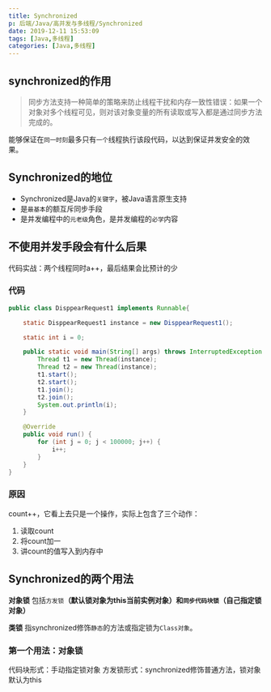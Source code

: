 ```yaml
---
title: Synchronized
p: 后端/Java/高并发与多线程/Synchronized
date: 2019-12-11 15:53:09
tags: [Java,多线程]
categories: [Java,多线程]
---
```

## synchronized的作用

> 同步方法支持一种简单的策略来防止线程干扰和内存一致性错误：如果一个对象对多个线程可见，则对该对象变量的所有读取或写入都是通过同步方法完成的。

能够保证在`同一时刻`最多只有`一个`线程执行该段代码，以达到保证并发安全的效果。

## Synchronized的地位

+ Synchronized是Java的`关键字`，被Java语言原生支持
+ 是`最基本`的额互斥同步手段
+ 是并发编程中的`元老级`角色，是并发编程的`必学`内容

## 不使用并发手段会有什么后果

代码实战：两个线程同时a++，最后结果会比预计的少

### 代码

```java
public class DisppearRequest1 implements Runnable{

    static DisppearRequest1 instance = new DisppearRequest1();

    static int i = 0;

    public static void main(String[] args) throws InterruptedException {
        Thread t1 = new Thread(instance);
        Thread t2 = new Thread(instance);
        t1.start();
        t2.start();
        t1.join();
        t2.join();
        System.out.println(i);
    }

    @Override
    public void run() {
        for (int j = 0; j < 100000; j++) {
            i++;
        }
    }
}
```

### 原因

count++，它看上去只是一个操作，实际上包含了三个动作：

1. 读取count
2. 将count加一
3. 讲count的值写入到内存中

## Synchronized的两个用法

**对象锁**
包括`方发锁`**（默认锁对象为this当前实例对象）**和`同步代码块锁`**（自己指定锁对象）**

**类锁**
指synchronized修饰`静态`的方法或指定锁为`Class对象`。

### 第一个用法：对象锁

代码块形式：手动指定锁对象
方发锁形式：synchronized修饰普通方法，锁对象默认为this
